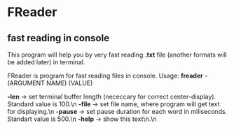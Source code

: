 # FReader
## fast reading in console

This program will help you by very fast reading **.txt** file (another formats will be added later) in terminal.

FReader is program for fast reading files in console.
Usage:
**freader** -(ARGUMENT NAME) (VALUE)

**-len**   -> set terminal buffer length (nececcary for correct center-display). Standard value is 100.\n
**-file**  -> set file name, where program will get text for displaying.\n
**-pause** -> set pause duration for each word in miliseconds. Standart value is 500.\n
**-help**  -> show this text\n.\n
